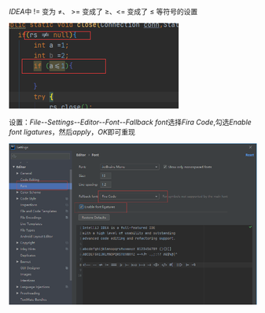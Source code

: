 *IDEA*中 != 变为 ≠、 >= 变成了 ≥、<= 变成了 ≤ 等符号的设置

![](./../../assets/img/c.png)

设置：*File--Settings--Editor--Font--Fallback font*选择*Fira Code*,勾选*Enable font ligatures*，然后*apply*，*OK*即可重现

![](./../../assets/img/d.png)